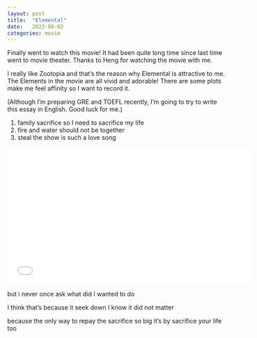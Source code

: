```yaml
---
layout: post
title:  "Elemental"
date:   2023-08-02
categories: movie
---
```


<figure>
	<!-- <a href="http://farm9.staticflickr.com/8426/7758832526_cc8f681e48_b.jpg"><img src="http://farm9.staticflickr.com/8426/7758832526_cc8f681e48_c.jpg"></a>
	<figcaption><a href="http://www.flickr.com/photos/80901381@N04/7758832526/" title="Morning Fog Emerging From Trees by A Guy Taking Pictures, on Flickr">Morning Fog Emerging From Trees by A Guy Taking Pictures, on Flickr</a>.</figcaption> -->
</figure>

Finally went to watch this movie! It had been quite long time since last time went to movie theater.
Thanks to Heng for watching the movie with me.

I really like Zootopia and that’s the reason why Elemental is attractive to me. The Elements in the movie are all vivid and adorable! There are some plots make me feel affinity so I want to record it.

(Although I’m preparing GRE and TOEFL recently, I’m going to try to write this essay in English. Good luck for me.)

1. family sacrifice so I need to sacrifice my life
2. fire and water should not be together
3. steal the show is such a love song

<iframe width="560" height="315" src="//www.youtube.com/embed/DwuJeGYlYyw?si=riH6aCnD0Zb3dJyz" frameborder="0"> </iframe>

but i never once ask what did I wanted to do

I think that’s because it seek down I know it did not matter

because the only way to repay the sacrifice so big it’s by sacrifice your life too